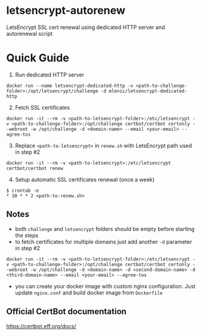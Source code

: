 # letsencrypt-autorenew
LetsEncrypt SSL cert renewal using dedicated HTTP server and autorenewal script

# Quick Guide
1. Run dedicated HTTP server
```
docker run --name letsencrypt-dedicated-http -v <path-to-challenge-folder>:/opt/letsencrypt/challenge -d mlenic/letsencrypt-dedicated-http
```

2. Fetch SSL certificates
```
docker run -it --rm -v <path-to-letsencrypt-folder>:/etc/letsencrypt -v <path-to-challenge-folder>:/opt/challenge certbot/certbot certonly --webroot -w /opt/challenge -d <domain-name> --email <your-email> --agree-tos 
```

3. Replace `<path-to-letsencrypt>` in `renew.sh` with LetsEncrypt path used in step #2
```
docker run -it --rm -v <path-to-letsencrypt>:/etc/letsencrypt certbot/certbot renew
```

4. Setup automatic SSL certificates renewal (once a week)
```
$ crontab -e
* 10 * * 2 <path-to-renew.sh>
```

## Notes
- both `challenge` and `letsencrypt` folders should be empty before starting the steps
- to fetch certificates for multiple domains just add another `-d` parameter in step #2
```
docker run -it --rm -v <path-to-letsencrypt-folder>:/etc/letsencrypt -v <path-to-challenge-folder>:/opt/challenge certbot/certbot certonly --webroot -w /opt/challenge -d <domain-name> -d <second-domain-name> -d <third-domain-name> --email <your-email> --agree-tos 
```
- you can create your docker image with custom nginx configuration. Just update `nginx.conf` and build docker image from `Dockerfile`

## Official CertBot documentation
https://certbot.eff.org/docs/